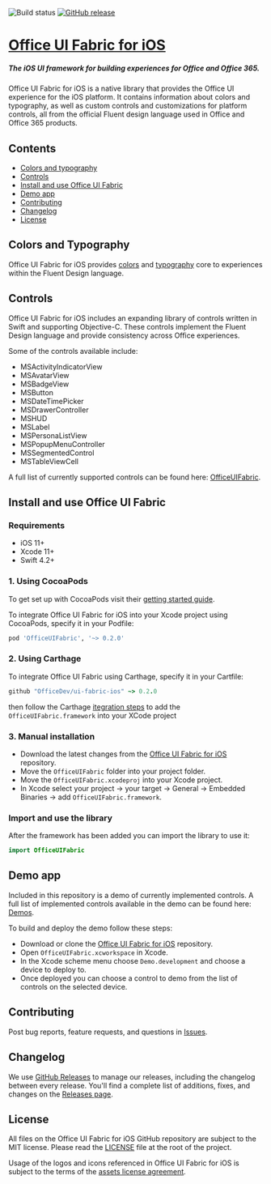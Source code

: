 ![Build status](https://onedrive.visualstudio.com/Design/_apis/build/status/fabric-mobile/fabric-ios-CI-github?branchName=master)
[![GitHub release](https://img.shields.io/github/release/officedev/ui-fabric-ios.svg)](https://github.com/OfficeDev/ui-fabric-ios/releases/latest)

# [Office UI Fabric for iOS](http://dev.office.com/fabric)

##### The iOS UI framework for building experiences for Office and Office 365.

Office UI Fabric for iOS is a native library that provides the Office UI experience for the iOS platform. It contains information about colors and typography, as well as custom controls and customizations for platform controls, all from the official Fluent design language used in Office and Office 365 products.

## Contents

- [Colors and typography](#colors-and-typography)
- [Controls](#controls)
- [Install and use Office UI Fabric](#install-and-use-office-ui-fabric)
- [Demo app](#demo-app)
- [Contributing](#contributing)
- [Changelog](#changelog)
- [License](#license)

## Colors and Typography

Office UI Fabric for iOS provides [colors](OfficeUIFabric/Core/Colors.swift) and [typography](OfficeUIFabric/Core/Fonts.swift) core to experiences within the Fluent Design language.

## Controls

Office UI Fabric for iOS includes an expanding library of controls written in Swift and supporting Objective-C. These controls implement the Fluent Design language and provide consistency across Office experiences.

Some of the controls available include:
- MSActivityIndicatorView
- MSAvatarView
- MSBadgeView
- MSButton
- MSDateTimePicker
- MSDrawerController
- MSHUD
- MSLabel
- MSPersonaListView
- MSPopupMenuController
- MSSegmentedControl
- MSTableViewCell

A full list of currently supported controls can be found here: [OfficeUIFabric](OfficeUIFabric).

## Install and use Office UI Fabric

### Requirements

- iOS 11+
- Xcode 11+
- Swift 4.2+

### 1. Using CocoaPods

To get set up with CocoaPods visit their [getting started guide](https://guides.cocoapods.org/using/getting-started.html).

To integrate Office UI Fabric for iOS into your Xcode project using CocoaPods, specify it in your Podfile:
```ruby
pod 'OfficeUIFabric', '~> 0.2.0'
```

### 2. Using Carthage

To integrate Office UI Fabric using Carthage, specify it in your Cartfile:

```ruby
github "OfficeDev/ui-fabric-ios" ~> 0.2.0
```

then follow the Carthage [itegration steps](https://github.com/Carthage/Carthage#adding-frameworks-to-an-application) to add the `OfficeUIFabric.framework` into your XCode project

### 3. Manual installation

- Download the latest changes from the [Office UI Fabric for iOS](https://github.com/OfficeDev/UI-Fabric-iOS) repository.
- Move the `OfficeUIFabric` folder into your project folder.
- Move the `OfficeUIFabric.xcodeproj` into your Xcode project.
- In Xcode select your project -> your target -> General -> Embedded Binaries -> add `OfficeUIFabric.framework`.

### Import and use the library

After the framework has been added you can import the library to use it:
```swift
import OfficeUIFabric
```

## Demo app

Included in this repository is a demo of currently implemented controls. A full list of implemented controls available in the demo can be found here:  [Demos](OfficeUIFabric.Demo/OfficeUIFabric.Demo/Demos).

To build and deploy the demo follow these steps:
- Download or clone the [Office UI Fabric for iOS](https://github.com/OfficeDev/UI-Fabric-iOS) repository.
- Open `OfficeUIFabric.xcworkspace` in Xcode.
- In the Xcode scheme menu choose `Demo.development` and choose a device to deploy to.
- Once deployed you can choose a control to demo from the list of controls on the selected device.

## Contributing

Post bug reports, feature requests, and questions in [Issues](https://github.com/OfficeDev/ui-fabric-ios/issues).

## Changelog

We use [GitHub Releases](https://github.com/blog/1547-release-your-software) to manage our releases, including the changelog between every release. You'll find a complete list of additions, fixes, and changes on the [Releases page](https://github.com/OfficeDev/UI-Fabric-iOS/releases).

## License

All files on the Office UI Fabric for iOS GitHub repository are subject to the MIT license. Please read the [LICENSE](LICENSE) file at the root of the project.

Usage of the logos and icons referenced in Office UI Fabric for iOS is subject to the terms of the [assets license agreement](https://aka.ms/fabric-assets-license).
